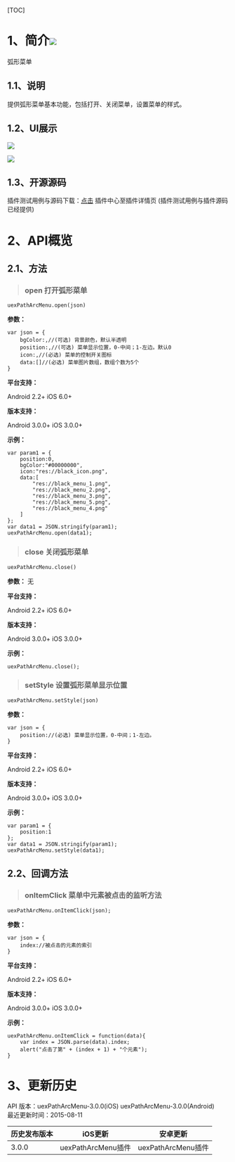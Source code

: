 [TOC]
# 1、简介[![](http://appcan-download.oss-cn-beijing.aliyuncs.com/%E5%85%AC%E6%B5%8B%2Fgf.png)]()
弧形菜单
## 1.1、说明
提供弧形菜单基本功能，包括打开、关闭菜单，设置菜单的样式。
## 1.2、UI展示
![](http://i.imgur.com/KlIr0ps.png)

![](http://i.imgur.com/t05xQJE.png)

## 1.3、开源源码
插件测试用例与源码下载：[点击](xxxx ) 插件中心至插件详情页 (插件测试用例与插件源码已经提供)

# 2、API概览

## 2.1、方法

> ### open 打开弧形菜单

`uexPathArcMenu.open(json)`

**参数：**

```
var json = {
    bgColor:,//(可选) 背景颜色，默认半透明
    position:,//(可选) 菜单显示位置，0-中间；1-左边。默认0
    icon:,//(必选) 菜单的控制开关图标
    data:[]//(必选) 菜单图片数组，数组个数为5个
}
```

**平台支持：**

Android 2.2+
iOS 6.0+


**版本支持：**

Android 3.0.0+
iOS 3.0.0+

**示例：**

```
var param1 = {
    position:0,
    bgColor:"#00000000",
    icon:"res://black_icon.png",
    data:[
        "res://black_menu_1.png",
        "res://black_menu_2.png",
        "res://black_menu_3.png",
        "res://black_menu_5.png",
        "res://black_menu_4.png"
    ]
};
var data1 = JSON.stringify(param1);
uexPathArcMenu.open(data1);
```

> ### close 关闭弧形菜单

`uexPathArcMenu.close()`

**参数：**
无


**平台支持：**

Android 2.2+
iOS 6.0+


**版本支持：**

Android 3.0.0+
iOS 3.0.0+


**示例：**

```
uexPathArcMenu.close();
```

> ### setStyle 设置弧形菜单显示位置

`uexPathArcMenu.setStyle(json)`

**参数：**
```
var json = {
    position://(必选) 菜单显示位置，0-中间；1-左边。
}
```

**平台支持：**

Android 2.2+
iOS 6.0+


**版本支持：**

Android 3.0.0+
iOS 3.0.0+


**示例：**

```
var param1 = {
    position:1
};
var data1 = JSON.stringify(param1);
uexPathArcMenu.setStyle(data1);
```

## 2.2、回调方法

> ### onItemClick 菜单中元素被点击的监听方法

`uexPathArcMenu.onItemClick(json);`

**参数：**
```
var json = {
    index://被点击的元素的索引
}
```

**平台支持：**

Android 2.2+
iOS 6.0+


**版本支持：**

Android 3.0.0+
iOS 3.0.0+

**示例：**
```
uexPathArcMenu.onItemClick = function(data){
    var index = JSON.parse(data).index;
    alert("点击了第" + (index + 1) + "个元素");
}
```



# 3、更新历史
API 版本：uexPathArcMenu-3.0.0(iOS) uexPathArcMenu-3.0.0(Android)  
最近更新时间：2015-08-11

| 历史发布版本 | iOS更新 | 安卓更新 |
| ------------ | ------------ | ------------ |
| 3.0.0 | uexPathArcMenu插件 | uexPathArcMenu插件|